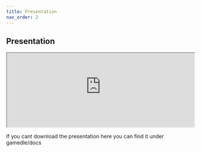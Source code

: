 ```yaml
---
title: Presentation
nav_order: 2
---
```



## Presentation


<iframe src="https://raw.githubusercontent.com/IkeTurtle/gamedle/main/docs/assets/images/gamedle_presentation.pdf" width="100%" height="200px">Download PDF</iframe>

If you cant download the presentation here you can find it under gamedle/docs



